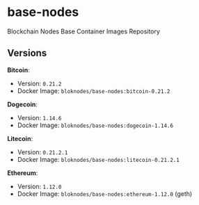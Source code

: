 # base-nodes
Blockchain Nodes Base Container Images Repository

## Versions

**Bitcoin**:

- Version: `0.21.2`
- Docker Image: `bloknodes/base-nodes:bitcoin-0.21.2`

**Dogecoin**:

- Version: `1.14.6`
- Docker Image: `bloknodes/base-nodes:dogecoin-1.14.6`

**Litecoin**:

- Version: `0.21.2.1`
- Docker Image: `bloknodes/base-nodes:litecoin-0.21.2.1`

**Ethereum**:

- Version: `1.12.0`
- Docker Image: `bloknodes/base-nodes:ethereum-1.12.0` (geth)

